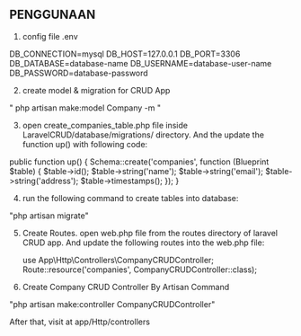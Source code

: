 ## PENGGUNAAN

1) config file .env

DB_CONNECTION=mysql
DB_HOST=127.0.0.1
DB_PORT=3306
DB_DATABASE=database-name
DB_USERNAME=database-user-name
DB_PASSWORD=database-password

2) create model & migration for CRUD App

" php artisan make:model Company -m "

3) open create_companies_table.php file inside LaravelCRUD/database/migrations/ directory. And the update the function up() with following code:

public function up()
{
    Schema::create('companies', function (Blueprint $table) {
        $table->id();
        $table->string('name');
        $table->string('email');
        $table->string('address');
        $table->timestamps();
    });
}

4) run the following command to create tables into database:

"php artisan migrate"

5) Create Routes.
    open web.php file from the routes directory of laravel CRUD app. 
    And update the following routes into the web.php file:

    use App\Http\Controllers\CompanyCRUDController;
    Route::resource('companies', CompanyCRUDController::class);

6) Create Company CRUD Controller By Artisan Command

"php artisan make:controller CompanyCRUDController"

After that, visit at app/Http/controllers

